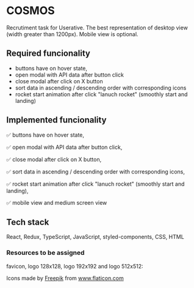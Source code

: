 # COSMOS

Recrutiment task for Userative.
The best representation of desktop view (width greater than 1200px). Mobile view is optional.

## Required funcionality

- buttons have on hover state,
- open modal with API data after button click
- close modal after click on X button
- sort data in ascending / descending order with corresponding icons
- rocket start animation after click "lanuch rocket" (smoothly start and landing)

## Implemented funcionality

:white_check_mark: buttons have on hover state,

:white_check_mark: open modal with API data after button click,

:white_check_mark: close modal after click on X button,

:white_check_mark: sort data in ascending / descending order with corresponding icons,

:white_check_mark: rocket start animation after click "lanuch rocket" (smoothly start and landing),

:white_check_mark: mobile view and medium screen view


## Tech stack

React, Redux, TypeScript, JavaScript, styled-components, CSS, HTML

### Resources to be assigned
favicon, logo 128x128, logo 192x192 and logo 512x512:
<div>Icons made by <a href="https://www.freepik.com" title="Freepik">Freepik</a> from <a href="https://www.flaticon.com/" title="Flaticon">www.flaticon.com</a></div>

